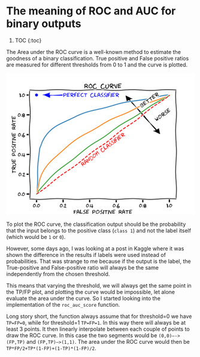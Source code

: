 # The meaning of ROC and AUC for binary outputs

1. TOC
{:toc}


The Area under the ROC curve is a well-known method to estimate the goodness of a binary classification.
True positive and False positive ratios are measured for different thresholds from 0 to 1 and the curve is plotted.


![](/images/Roc-draft-xkcd-style.svg "By MartinThoma - Own work, CC0, https://commons.wikimedia.org/w/index.php?curid=70212136")


To plot the ROC curve, the classification output should be the probability that the input belongs to the positive class (`class 1`) and not the label itself (which would be `1` or `0`).

However, some days ago, I was looking at a post in Kaggle where it was shown the difference in the results if labels were used instead of probabilities.
That was strange to me because if the output is the label, the True-positive and False-positive ratio will always be the same independently from the chosen threshold.

This means that varying the threshold, we will always get the same point in the TP/FP plot, and plotting the curve would be impossible, let alone evaluate the area under the curve.
So I started looking into the implementation of the `roc_auc_score` function.

Long story short, the function always assume that for threshold=0 we have `TP=FP=0`, while for threshold=1 `TP=FP=1`. In this way there will always be at least 3 points.
It then linearly interpolate between each couple of points to draw the ROC curve. In this case the two segments would be `(0,0)—->(FP,TP)` and `(FP,TP)—>(1,1)`.
The area under the ROC curve would then be `TP*FP/2+TP*(1-FP)+(1-TP)*(1-FP)/2`. 
